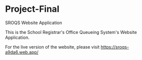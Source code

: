 # Project-Final
SROQS Website Application

This is the School Registrar's Office Queueing System's Website Application.

For the live version of the website, please visit https://sroqs-a9da6.web.app/
